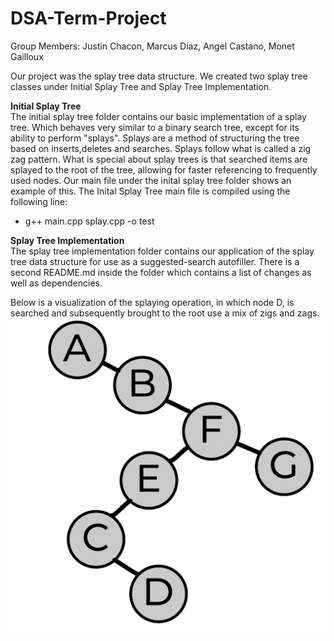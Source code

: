 # DSA-Term-Project
Group Members: Justin Chacon, Marcus Diaz, Angel Castano, Monet Gailloux

Our project was the splay tree data structure. We created two splay tree classes under Initial Splay Tree and Splay Tree Implementation.

**Initial Splay Tree** <br>
  The initial splay tree folder contains our basic implementation of a splay tree. Which behaves very similar to a binary search tree, except for its ability to perform "splays". Splays are a method of structuring the tree based on inserts,deletes and searches. Splays follow what is called a zig zag pattern. What is special about splay trees is that searched items are splayed to the root of the tree, allowing for faster referencing to frequently used nodes. Our main file under the inital splay tree folder shows an example of this.
The Inital Splay Tree main file is compiled using the following line:
- g++ main.cpp splay.cpp -o test

**Splay Tree Implementation** <br>
The splay tree implementation folder contains our application of the splay tree data structure for use as a suggested-search autofiller. There is a second README.md inside the folder which contains a list of changes as well as dependencies.

Below is a visualization of the splaying operation, in which node D, is searched and subsequently brought to the root use a mix of zigs and zags.
![Alt text](https://github.com/Jusconn/DSA-Term-Project/blob/main/imgs/Splay_Tree_Search_Animation.gif?raw=true)


